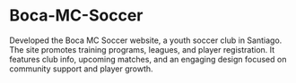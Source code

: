 # Boca-MC-Soccer
Developed the Boca MC Soccer website, a youth soccer club in Santiago. The site promotes training programs, leagues, and player registration. It features club info, upcoming matches, and an engaging design focused on community support and player growth.
